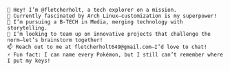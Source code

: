 
    👋 Hey! I’m @fletcherholt, a tech explorer on a mission.
    👀 Currently fascinated by Arch Linux—customization is my superpower!
    🌱 I’m pursuing a B-TECH in Media, merging technology with storytelling.
    💞 I’m looking to team up on innovative projects that challenge the norm—let’s brainstorm together!
    📫 Reach out to me at fletcherholt649@gmail.com—I’d love to chat!
    ⚡ Fun fact: I can name every Pokémon, but I still can’t remember where I put my keys!
